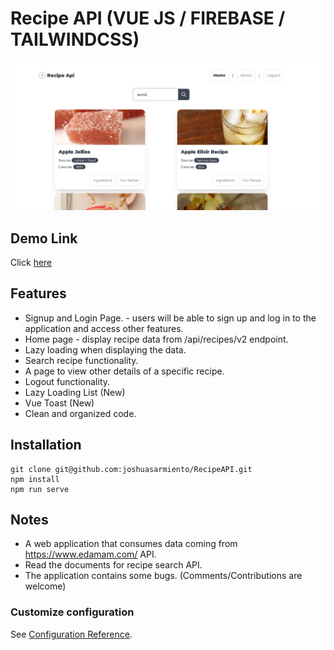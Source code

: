 # Recipe API (VUE JS / FIREBASE / TAILWINDCSS)

![RecipeApi](https://github.com/joshuasarmiento/RecipeAPI/blob/main/src/assets/edaman.png)

## Demo Link

Click [here](https://62d27870a9a7385cc93358a3--jocular-bavarois-008dc0.netlify.app/#/)

## Features

- Signup and Login Page. - users will be able to sign up and log in to the application and access other features.
- Home page - display recipe data from /api/recipes/v2 endpoint.
- Lazy loading when displaying the data.
- Search recipe functionality.
- A page to view other details of a specific recipe.
- Logout functionality.
- Lazy Loading List (New)
- Vue Toast (New)
- Clean and organized code. 

## Installation
```
git clone git@github.com:joshuasarmiento/RecipeAPI.git
npm install
npm run serve
```

## Notes

- A web application that consumes data coming from https://www.edamam.com/  API.
- Read the documents for recipe search API.
- The application contains some bugs. (Comments/Contributions are welcome)


### Customize configuration
See [Configuration Reference](https://cli.vuejs.org/config/).
